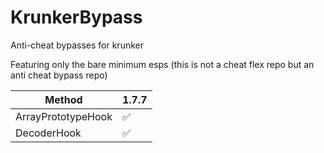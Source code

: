 # KrunkerBypass
Anti-cheat bypasses for krunker

Featuring only the bare minimum esps (this is not a cheat flex repo but an anti cheat bypass repo)

| Method | 1.7.7 |
| --- | --- |
| ArrayPrototypeHook |  ✅  |
| DecoderHook |  ✅  |
